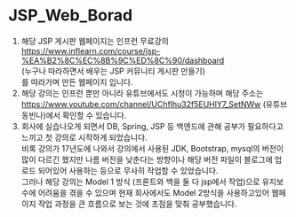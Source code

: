 # JSP_Web_Borad

1. 해당 JSP 게시판 웹페이지는 인프런 무료강의
<br> https://www.inflearn.com/course/jsp-%EA%B2%8C%EC%8B%9C%ED%8C%90/dashboard
<br> (누구나 따라하면서 배우는 JSP 커뮤니티 게시판 만들기)
<br> 를 따라가며 만든 웹페이지 입니다.
2. 해당 강의는 인프런 뿐만 아니라 유튜브에서도 시청이 가능하며 해당 주소는
<br> https://www.youtube.com/channel/UChflhu32f5EUHlY7_SetNWw (유튜브 동빈나)에서 확인할 수 있습니다.
3. 회사에 실습나오게 되면서 DB, Spring, JSP 등 백엔드에 관해 공부가 필요하다고 느끼고 첫 강의로 시작하게 되었습니다.
<br> 비록 강의가 17년도에 나와서 강의에서 사용된 JDK, Bootstrap, mysql의 버전이 많이 다르긴 했지만 나름 버전을 낮춘다는 방향이나 해당 버전 파일이 
블로그에 업로드 되어있어 사용하는 등으로 무사히 작업할 수 있었습니다.
<br> 그러나 해당 강의는 Model 1 방식 (프론트와 백을 둘 다 jsp에서 작업)으로 유지보수에 어려움을 겪을 수 있으며 현재 회사에서도 Model 2방식을 사용하고있어 
웹페이지 작업 과정을 큰 흐름으로 보는 것에 초점을 맞춰 공부했습니다. 
